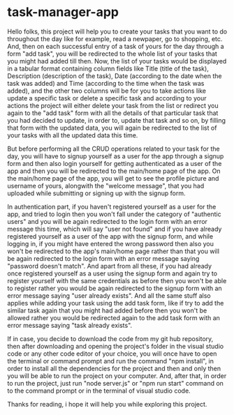 # task-manager-app
Hello folks, this project will help you to create your tasks that you want to do throughout the day like for example, read a newpaper, go to shopping, etc. And, then on each successful entry of a task of yours for the day through a form "add task", you will be redirected to the whole list of your tasks that you might had added till then. Now, the list of your tasks would be displayed in a tabular format containing column fields like Title (title of the task), Description (description of the task), Date (according to the date when the task was added) and Time (according to the time when the task was added), and the other two columns will be for you to take actions like update a specific task or delete a specific task and according to your actions the project will either delete your task from the list or redirect you again to the "add task" form with all the details of that particular task that you had decided to update, in order to, update that task and so on, by filling that form with the updated data, you will again be redirected to the list of your tasks with all the updated data this time.

But before performing all the CRUD operations related to your task for the day, you will have to signup yourself as a user for the app through a signup form and then also login yourself for getting authenticated as a user of the app and then you will be redirected to the main/home page of the app. On the main/home page of the app, you will get to see the profile picture and username of yours, alongwith the "welcome message", that you had uploaded while submitting or signing up with the signup form.

In authentication part, if you haven't registered yourself as a user for the app, and tried to login then you won't fall under the category of "authentic users" and you will be again redirected to the login form with an error message this time, which will say "user not found" and if you have already registered yourself as a user of the app with the signup form, and while logging in, if you might have entered the wrong password then also you won't be redirected to the app's main/home page rather than that you will be again redirected to the login form with an error message saying "password doesn't match". And apart from all these, if you had already once registered yourself as a user using the signup form and again try to register yourself with the same credentials as before then you won't be able to register rather you would be again redirected to the signup form with an error message saying "user already exists". And all the same stuff also applies while adding your task using the add task form, like if try to add the similar task again that you might had added before then you won't be allowed rather you would be redirected again to the add task form with an error message saying "task already exists". 

If in case, you decide to download the code from my git hub repository, then after downloading and opening the project's folder in the visual studio code or any other code editor of your choice, you will once have to open the terminal or command prompt and run the command "npm install", in order to install all the dependencies for the project and then and only then you will be able to run the project on your computer. And, after that, in order to run the project, just run "node server.js" or "npm run start" command on to the command prompt or in the terminal of visual studio code.

Thanks for reading, i hope it will help you while exploring this project.
